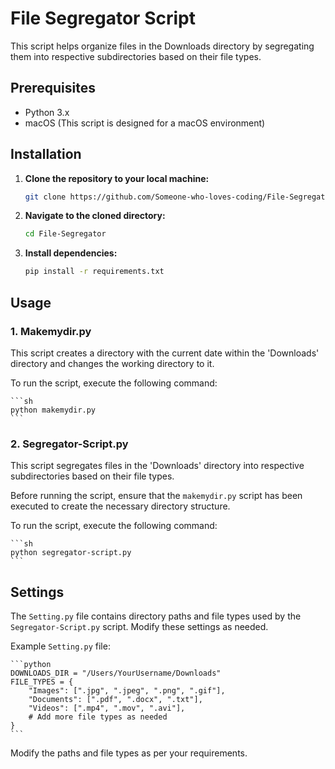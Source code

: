 # File Segregator Script

This script helps organize files in the Downloads directory by segregating them into respective subdirectories based on their file types.

## Prerequisites

- Python 3.x
- macOS (This script is designed for a macOS environment)

## Installation

1. **Clone the repository to your local machine:**

    ```sh
    git clone https://github.com/Someone-who-loves-coding/File-Segregator.git
    ```

2. **Navigate to the cloned directory:**

    ```sh
    cd File-Segregator
    ```

3. **Install dependencies:**

    ```sh
    pip install -r requirements.txt
    ```

## Usage

### 1. Makemydir.py

This script creates a directory with the current date within the 'Downloads' directory and changes the working directory to it.

To run the script, execute the following command:

    ```sh
    python makemydir.py
    ```

### 2. Segregator-Script.py

This script segregates files in the 'Downloads' directory into respective subdirectories based on their file types.

Before running the script, ensure that the `makemydir.py` script has been executed to create the necessary directory structure.

To run the script, execute the following command:

    ```sh
    python segregator-script.py
    ```

## Settings

The `Setting.py` file contains directory paths and file types used by the `Segregator-Script.py` script. Modify these settings as needed.

Example `Setting.py` file:

    ```python
    DOWNLOADS_DIR = "/Users/YourUsername/Downloads"
    FILE_TYPES = {
        "Images": [".jpg", ".jpeg", ".png", ".gif"],
        "Documents": [".pdf", ".docx", ".txt"],
        "Videos": [".mp4", ".mov", ".avi"],
        # Add more file types as needed
    }
    ```

Modify the paths and file types as per your requirements.

